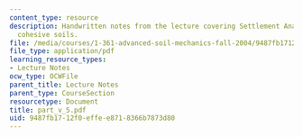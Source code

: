 ```yaml
---
content_type: resource
description: Handwritten notes from the lecture covering Settlement Analyses of saturated
  cohesive soils.
file: /media/courses/1-361-advanced-soil-mechanics-fall-2004/9487fb1712f0effee8718366b7873d80_part_v_5.pdf
file_type: application/pdf
learning_resource_types:
- Lecture Notes
ocw_type: OCWFile
parent_title: Lecture Notes
parent_type: CourseSection
resourcetype: Document
title: part_v_5.pdf
uid: 9487fb17-12f0-effe-e871-8366b7873d80
---
```

